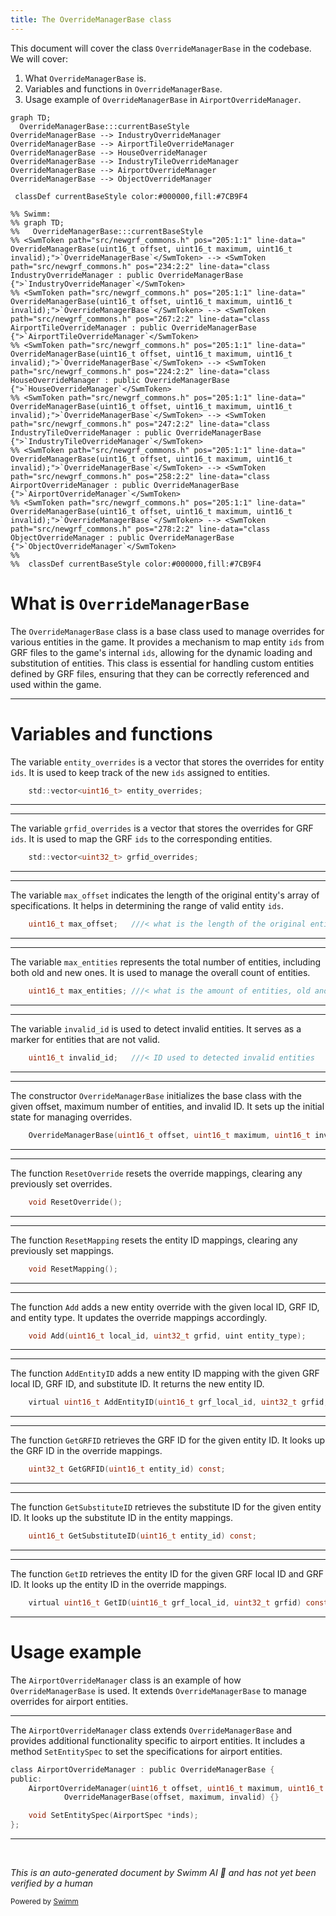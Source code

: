 ```yaml
---
title: The OverrideManagerBase class
---
```

This document will cover the class <SwmToken path="src/newgrf_commons.h" pos="205:1:1" line-data="	OverrideManagerBase(uint16_t offset, uint16_t maximum, uint16_t invalid);">`OverrideManagerBase`</SwmToken> in the codebase. We will cover:

1. What <SwmToken path="src/newgrf_commons.h" pos="205:1:1" line-data="	OverrideManagerBase(uint16_t offset, uint16_t maximum, uint16_t invalid);">`OverrideManagerBase`</SwmToken> is.
2. Variables and functions in <SwmToken path="src/newgrf_commons.h" pos="205:1:1" line-data="	OverrideManagerBase(uint16_t offset, uint16_t maximum, uint16_t invalid);">`OverrideManagerBase`</SwmToken>.
3. Usage example of <SwmToken path="src/newgrf_commons.h" pos="205:1:1" line-data="	OverrideManagerBase(uint16_t offset, uint16_t maximum, uint16_t invalid);">`OverrideManagerBase`</SwmToken> in <SwmToken path="src/newgrf_commons.h" pos="258:2:2" line-data="class AirportOverrideManager : public OverrideManagerBase {">`AirportOverrideManager`</SwmToken>.

```mermaid
graph TD;
  OverrideManagerBase:::currentBaseStyle
OverrideManagerBase --> IndustryOverrideManager
OverrideManagerBase --> AirportTileOverrideManager
OverrideManagerBase --> HouseOverrideManager
OverrideManagerBase --> IndustryTileOverrideManager
OverrideManagerBase --> AirportOverrideManager
OverrideManagerBase --> ObjectOverrideManager

 classDef currentBaseStyle color:#000000,fill:#7CB9F4

%% Swimm:
%% graph TD;
%%   OverrideManagerBase:::currentBaseStyle
%% <SwmToken path="src/newgrf_commons.h" pos="205:1:1" line-data="	OverrideManagerBase(uint16_t offset, uint16_t maximum, uint16_t invalid);">`OverrideManagerBase`</SwmToken> --> <SwmToken path="src/newgrf_commons.h" pos="234:2:2" line-data="class IndustryOverrideManager : public OverrideManagerBase {">`IndustryOverrideManager`</SwmToken>
%% <SwmToken path="src/newgrf_commons.h" pos="205:1:1" line-data="	OverrideManagerBase(uint16_t offset, uint16_t maximum, uint16_t invalid);">`OverrideManagerBase`</SwmToken> --> <SwmToken path="src/newgrf_commons.h" pos="267:2:2" line-data="class AirportTileOverrideManager : public OverrideManagerBase {">`AirportTileOverrideManager`</SwmToken>
%% <SwmToken path="src/newgrf_commons.h" pos="205:1:1" line-data="	OverrideManagerBase(uint16_t offset, uint16_t maximum, uint16_t invalid);">`OverrideManagerBase`</SwmToken> --> <SwmToken path="src/newgrf_commons.h" pos="224:2:2" line-data="class HouseOverrideManager : public OverrideManagerBase {">`HouseOverrideManager`</SwmToken>
%% <SwmToken path="src/newgrf_commons.h" pos="205:1:1" line-data="	OverrideManagerBase(uint16_t offset, uint16_t maximum, uint16_t invalid);">`OverrideManagerBase`</SwmToken> --> <SwmToken path="src/newgrf_commons.h" pos="247:2:2" line-data="class IndustryTileOverrideManager : public OverrideManagerBase {">`IndustryTileOverrideManager`</SwmToken>
%% <SwmToken path="src/newgrf_commons.h" pos="205:1:1" line-data="	OverrideManagerBase(uint16_t offset, uint16_t maximum, uint16_t invalid);">`OverrideManagerBase`</SwmToken> --> <SwmToken path="src/newgrf_commons.h" pos="258:2:2" line-data="class AirportOverrideManager : public OverrideManagerBase {">`AirportOverrideManager`</SwmToken>
%% <SwmToken path="src/newgrf_commons.h" pos="205:1:1" line-data="	OverrideManagerBase(uint16_t offset, uint16_t maximum, uint16_t invalid);">`OverrideManagerBase`</SwmToken> --> <SwmToken path="src/newgrf_commons.h" pos="278:2:2" line-data="class ObjectOverrideManager : public OverrideManagerBase {">`ObjectOverrideManager`</SwmToken>
%% 
%%  classDef currentBaseStyle color:#000000,fill:#7CB9F4
```

# What is <SwmToken path="src/newgrf_commons.h" pos="205:1:1" line-data="	OverrideManagerBase(uint16_t offset, uint16_t maximum, uint16_t invalid);">`OverrideManagerBase`</SwmToken>

The <SwmToken path="src/newgrf_commons.h" pos="205:1:1" line-data="	OverrideManagerBase(uint16_t offset, uint16_t maximum, uint16_t invalid);">`OverrideManagerBase`</SwmToken> class is a base class used to manage overrides for various entities in the game. It provides a mechanism to map entity <SwmToken path="src/newgrf_commons.h" pos="176:15:15" line-data=" * which we need to correlate the ids from the grf files with the ones in the">`ids`</SwmToken> from GRF files to the game's internal <SwmToken path="src/newgrf_commons.h" pos="176:15:15" line-data=" * which we need to correlate the ids from the grf files with the ones in the">`ids`</SwmToken>, allowing for the dynamic loading and substitution of entities. This class is essential for handling custom entities defined by GRF files, ensuring that they can be correctly referenced and used within the game.

<SwmSnippet path="/src/newgrf_commons.h" line="193">

---

# Variables and functions

The variable <SwmToken path="src/newgrf_commons.h" pos="193:8:8" line-data="	std::vector&lt;uint16_t&gt; entity_overrides;">`entity_overrides`</SwmToken> is a vector that stores the overrides for entity <SwmToken path="src/newgrf_commons.h" pos="176:15:15" line-data=" * which we need to correlate the ids from the grf files with the ones in the">`ids`</SwmToken>. It is used to keep track of the new <SwmToken path="src/newgrf_commons.h" pos="176:15:15" line-data=" * which we need to correlate the ids from the grf files with the ones in the">`ids`</SwmToken> assigned to entities.

```c
	std::vector<uint16_t> entity_overrides;
```

---

</SwmSnippet>

<SwmSnippet path="/src/newgrf_commons.h" line="194">

---

The variable <SwmToken path="src/newgrf_commons.h" pos="194:8:8" line-data="	std::vector&lt;uint32_t&gt; grfid_overrides;">`grfid_overrides`</SwmToken> is a vector that stores the overrides for GRF <SwmToken path="src/newgrf_commons.h" pos="176:15:15" line-data=" * which we need to correlate the ids from the grf files with the ones in the">`ids`</SwmToken>. It is used to map the GRF <SwmToken path="src/newgrf_commons.h" pos="176:15:15" line-data=" * which we need to correlate the ids from the grf files with the ones in the">`ids`</SwmToken> to the corresponding entities.

```c
	std::vector<uint32_t> grfid_overrides;
```

---

</SwmSnippet>

<SwmSnippet path="/src/newgrf_commons.h" line="196">

---

The variable <SwmToken path="src/newgrf_commons.h" pos="196:3:3" line-data="	uint16_t max_offset;   ///&lt; what is the length of the original entity&#39;s array of specs">`max_offset`</SwmToken> indicates the length of the original entity's array of specifications. It helps in determining the range of valid entity <SwmToken path="src/newgrf_commons.h" pos="176:15:15" line-data=" * which we need to correlate the ids from the grf files with the ones in the">`ids`</SwmToken>.

```c
	uint16_t max_offset;   ///< what is the length of the original entity's array of specs
```

---

</SwmSnippet>

<SwmSnippet path="/src/newgrf_commons.h" line="197">

---

The variable <SwmToken path="src/newgrf_commons.h" pos="197:3:3" line-data="	uint16_t max_entities; ///&lt; what is the amount of entities, old and new summed">`max_entities`</SwmToken> represents the total number of entities, including both old and new ones. It is used to manage the overall count of entities.

```c
	uint16_t max_entities; ///< what is the amount of entities, old and new summed
```

---

</SwmSnippet>

<SwmSnippet path="/src/newgrf_commons.h" line="199">

---

The variable <SwmToken path="src/newgrf_commons.h" pos="199:3:3" line-data="	uint16_t invalid_id;   ///&lt; ID used to detected invalid entities">`invalid_id`</SwmToken> is used to detect invalid entities. It serves as a marker for entities that are not valid.

```c
	uint16_t invalid_id;   ///< ID used to detected invalid entities
```

---

</SwmSnippet>

<SwmSnippet path="/src/newgrf_commons.h" line="205">

---

The constructor <SwmToken path="src/newgrf_commons.h" pos="205:1:1" line-data="	OverrideManagerBase(uint16_t offset, uint16_t maximum, uint16_t invalid);">`OverrideManagerBase`</SwmToken> initializes the base class with the given offset, maximum number of entities, and invalid ID. It sets up the initial state for managing overrides.

```c
	OverrideManagerBase(uint16_t offset, uint16_t maximum, uint16_t invalid);
```

---

</SwmSnippet>

<SwmSnippet path="/src/newgrf_commons.h" line="208">

---

The function <SwmToken path="src/newgrf_commons.h" pos="208:3:3" line-data="	void ResetOverride();">`ResetOverride`</SwmToken> resets the override mappings, clearing any previously set overrides.

```c
	void ResetOverride();
```

---

</SwmSnippet>

<SwmSnippet path="/src/newgrf_commons.h" line="209">

---

The function <SwmToken path="src/newgrf_commons.h" pos="209:3:3" line-data="	void ResetMapping();">`ResetMapping`</SwmToken> resets the entity ID mappings, clearing any previously set mappings.

```c
	void ResetMapping();
```

---

</SwmSnippet>

<SwmSnippet path="/src/newgrf_commons.h" line="211">

---

The function <SwmToken path="src/newgrf_commons.h" pos="211:3:3" line-data="	void Add(uint16_t local_id, uint32_t grfid, uint entity_type);">`Add`</SwmToken> adds a new entity override with the given local ID, GRF ID, and entity type. It updates the override mappings accordingly.

```c
	void Add(uint16_t local_id, uint32_t grfid, uint entity_type);
```

---

</SwmSnippet>

<SwmSnippet path="/src/newgrf_commons.h" line="212">

---

The function <SwmToken path="src/newgrf_commons.h" pos="212:5:5" line-data="	virtual uint16_t AddEntityID(uint16_t grf_local_id, uint32_t grfid, uint16_t substitute_id);">`AddEntityID`</SwmToken> adds a new entity ID mapping with the given GRF local ID, GRF ID, and substitute ID. It returns the new entity ID.

```c
	virtual uint16_t AddEntityID(uint16_t grf_local_id, uint32_t grfid, uint16_t substitute_id);
```

---

</SwmSnippet>

<SwmSnippet path="/src/newgrf_commons.h" line="214">

---

The function <SwmToken path="src/newgrf_commons.h" pos="214:3:3" line-data="	uint32_t GetGRFID(uint16_t entity_id) const;">`GetGRFID`</SwmToken> retrieves the GRF ID for the given entity ID. It looks up the GRF ID in the override mappings.

```c
	uint32_t GetGRFID(uint16_t entity_id) const;
```

---

</SwmSnippet>

<SwmSnippet path="/src/newgrf_commons.h" line="215">

---

The function <SwmToken path="src/newgrf_commons.h" pos="215:3:3" line-data="	uint16_t GetSubstituteID(uint16_t entity_id) const;">`GetSubstituteID`</SwmToken> retrieves the substitute ID for the given entity ID. It looks up the substitute ID in the entity mappings.

```c
	uint16_t GetSubstituteID(uint16_t entity_id) const;
```

---

</SwmSnippet>

<SwmSnippet path="/src/newgrf_commons.h" line="216">

---

The function <SwmToken path="src/newgrf_commons.h" pos="216:5:5" line-data="	virtual uint16_t GetID(uint16_t grf_local_id, uint32_t grfid) const;">`GetID`</SwmToken> retrieves the entity ID for the given GRF local ID and GRF ID. It looks up the entity ID in the override mappings.

```c
	virtual uint16_t GetID(uint16_t grf_local_id, uint32_t grfid) const;
```

---

</SwmSnippet>

# Usage example

The <SwmToken path="src/newgrf_commons.h" pos="258:2:2" line-data="class AirportOverrideManager : public OverrideManagerBase {">`AirportOverrideManager`</SwmToken> class is an example of how <SwmToken path="src/newgrf_commons.h" pos="205:1:1" line-data="	OverrideManagerBase(uint16_t offset, uint16_t maximum, uint16_t invalid);">`OverrideManagerBase`</SwmToken> is used. It extends <SwmToken path="src/newgrf_commons.h" pos="205:1:1" line-data="	OverrideManagerBase(uint16_t offset, uint16_t maximum, uint16_t invalid);">`OverrideManagerBase`</SwmToken> to manage overrides for airport entities.

<SwmSnippet path="/src/newgrf_commons.h" line="258">

---

The <SwmToken path="src/newgrf_commons.h" pos="258:2:2" line-data="class AirportOverrideManager : public OverrideManagerBase {">`AirportOverrideManager`</SwmToken> class extends <SwmToken path="src/newgrf_commons.h" pos="258:8:8" line-data="class AirportOverrideManager : public OverrideManagerBase {">`OverrideManagerBase`</SwmToken> and provides additional functionality specific to airport entities. It includes a method <SwmToken path="src/newgrf_commons.h" pos="263:3:3" line-data="	void SetEntitySpec(AirportSpec *inds);">`SetEntitySpec`</SwmToken> to set the specifications for airport entities.

```c
class AirportOverrideManager : public OverrideManagerBase {
public:
	AirportOverrideManager(uint16_t offset, uint16_t maximum, uint16_t invalid) :
			OverrideManagerBase(offset, maximum, invalid) {}

	void SetEntitySpec(AirportSpec *inds);
};
```

---

</SwmSnippet>

&nbsp;

*This is an auto-generated document by Swimm AI 🌊 and has not yet been verified by a human*

<SwmMeta version="3.0.0" repo-id="Z2l0aHViJTNBJTNBT3BlblRURC1jb3BpbG90LWRlbW8lM0ElM0Fzd2ltbWlv" repo-name="OpenTTD-copilot-demo"><sup>Powered by [Swimm](/)</sup></SwmMeta>
